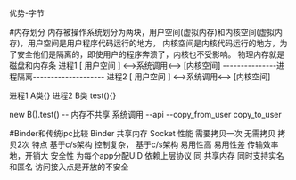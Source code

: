 优势-字节

#内存划分
内存被操作系统划分为两块，用户空间(虚拟内存)和内核空间(虚拟内存)，用户空间是用户程序代码运行的地方，
内核空间是内核代码运行的地方，为了安全他们是隔离的，即使用户的程序奔溃了，内核也不受影响。
物理内存就是磁盘和内存条
进程1
[
 用户空间
] <-->系统调用<-->   [内核空间]
---------------进程隔离--------------------
进程2
[
 用户空间
] <-->系统调用<-->   [内核空间]

进程1 A类{}
进程2 B类 test(){}

new B().test() -- 内存不共享
系统调用 --api --copy_from_user  copy_to_user


#Binder和传统ipc比较
            Binder             共享内存                   Socket
性能         需要拷贝一次         无需拷贝                   拷贝2次
特点         基于c/s架构          控制复杂，                 基于c/s架构
            易用性高             易用性差                   传输效率地，开销大
安全性       为每个app分配UID     依赖上层协议                同 共享内存
            同时支持实名和匿名     访问接入点是开放的不安全